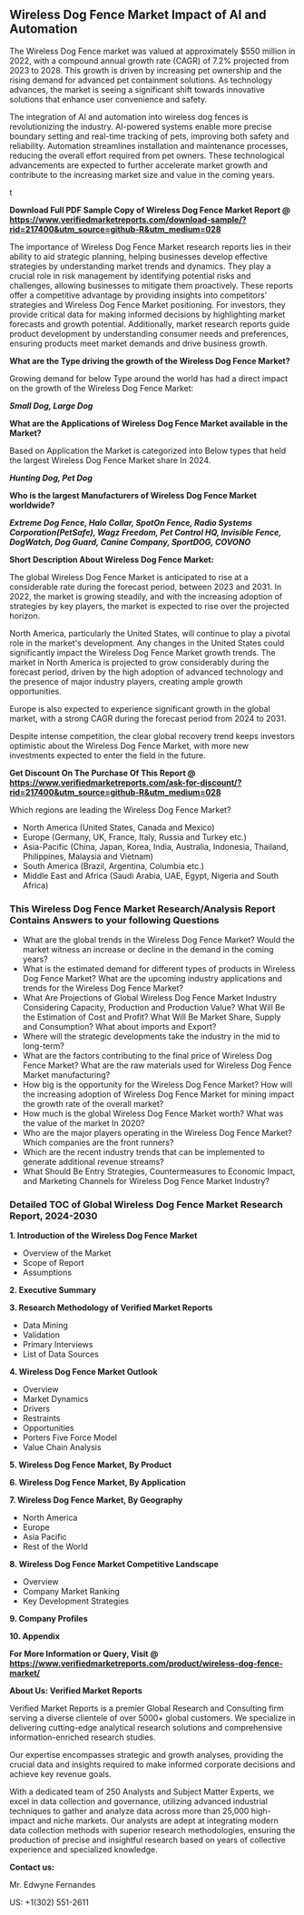 <h2>Wireless Dog Fence Market Impact of AI and Automation</h2><p>The Wireless Dog Fence market was valued at approximately $550 million in 2022, with a compound annual growth rate (CAGR) of 7.2% projected from 2023 to 2028. This growth is driven by increasing pet ownership and the rising demand for advanced pet containment solutions. As technology advances, the market is seeing a significant shift towards innovative solutions that enhance user convenience and safety.</p><p>The integration of AI and automation into wireless dog fences is revolutionizing the industry. AI-powered systems enable more precise boundary setting and real-time tracking of pets, improving both safety and reliability. Automation streamlines installation and maintenance processes, reducing the overall effort required from pet owners. These technological advancements are expected to further accelerate market growth and contribute to the increasing market size and value in the coming years.</p>t</p><p id="" class=""><strong>Download Full PDF Sample Copy of Wireless Dog Fence Market Report @ <a href="https://www.verifiedmarketreports.com/download-sample/?rid=217400&utm_source=github-R&utm_medium=028" target="_blank">https://www.verifiedmarketreports.com/download-sample/?rid=217400&utm_source=github-R&utm_medium=028</a></strong></p><p>The importance of&nbsp;Wireless Dog Fence Market research reports lies in their ability to aid strategic planning, helping businesses develop effective strategies by understanding market trends and dynamics. They play a crucial role in risk management by identifying potential risks and challenges, allowing businesses to mitigate them proactively. These reports offer a competitive advantage by providing insights into competitors' strategies and Wireless Dog Fence Market positioning. For investors, they provide critical data for making informed decisions by highlighting market forecasts and growth potential. Additionally, market research reports guide product development by understanding consumer needs and preferences, ensuring products meet market demands and drive business growth.</p><p><strong>What are the&nbsp;Type driving the growth of the Wireless Dog Fence Market?</strong></p><p id="" class="">Growing demand for below Type around the world has had a direct impact on the growth of the Wireless Dog Fence Market:</p><em><strong>Small Dog, Large Dog</strong></em></p><strong>What are the&nbsp;Applications&nbsp;of Wireless Dog Fence Market available in the Market?</strong></p><p id="" class="">Based on Application the Market is categorized into Below types that held the largest Wireless Dog Fence Market share In 2024.</p><em><strong>Hunting Dog, Pet Dog</strong></em></p><strong>Who is the largest Manufacturers of Wireless Dog Fence Market worldwide?</strong></p><p><em><strong>Extreme Dog Fence, Halo Collar, SpotOn Fence, Radio Systems Corporation(PetSafe), Wagz Freedom, Pet Control HQ, Invisible Fence, DogWatch, Dog Guard, Canine Company, SportDOG, COVONO</strong></em></p><p id="" class=""><strong>Short Description About Wireless Dog Fence Market:</strong></p><p>The global Wireless Dog Fence Market is anticipated to rise at a considerable rate during the forecast period, between 2023 and 2031. In 2022, the market is growing steadily, and with the increasing adoption of strategies by key players, the market is expected to rise over the projected horizon.</p><p>North America, particularly the United States, will continue to play a pivotal role in the market's development. Any changes in the United States could significantly impact the Wireless Dog Fence Market growth trends. The market in North America is projected to grow considerably during the forecast period, driven by the high adoption of advanced technology and the presence of major industry players, creating ample growth opportunities.</p><p>Europe is also expected to experience significant growth in the global market, with a strong CAGR during the forecast period from 2024 to 2031.</p><p>Despite intense competition, the clear global recovery trend keeps investors optimistic about the Wireless Dog Fence Market, with more new investments expected to enter the field in the future.</p><p id="" class=""><strong>Get Discount On The Purchase Of This Report @ <a href="https://www.verifiedmarketreports.com/ask-for-discount/?rid=217400&utm_source=github-R&utm_medium=028" target="_blank">https://www.verifiedmarketreports.com/ask-for-discount/?rid=217400&utm_source=github-R&utm_medium=028</a></strong></p>Which regions are leading the Wireless Dog Fence Market?</p><ul><li>North America (United States, Canada and Mexico)</li><li>Europe (Germany, UK, France, Italy, Russia and Turkey etc.)</li><li>Asia-Pacific (China, Japan, Korea, India, Australia, Indonesia, Thailand, Philippines, Malaysia and Vietnam)</li><li>South America (Brazil, Argentina, Columbia etc.)</li><li>Middle East and Africa (Saudi Arabia, UAE, Egypt, Nigeria and South Africa)</li></ul><h3 id="" class="">This Wireless Dog Fence Market Research/Analysis Report Contains Answers to your following Questions</h3><ul><li>What are the global trends in the Wireless Dog Fence Market? Would the market witness an increase or decline in the demand in the coming years?</li><li>What is the estimated demand for different types of products in Wireless Dog Fence Market? What are the upcoming industry applications and trends for the Wireless Dog Fence Market?</li><li>What Are Projections of Global Wireless Dog Fence Market Industry Considering Capacity, Production and Production Value? What Will Be the Estimation of Cost and Profit? What Will Be Market Share, Supply and Consumption? What about imports and Export?</li><li>Where will the strategic developments take the industry in the mid to long-term?</li><li>What are the factors contributing to the final price of Wireless Dog Fence Market? What are the raw materials used for Wireless Dog Fence Market manufacturing?</li><li>How big is the opportunity for the Wireless Dog Fence Market? How will the increasing adoption of Wireless Dog Fence Market for mining impact the growth rate of the overall market?</li><li>How much is the global Wireless Dog Fence Market worth? What was the value of the market In 2020?</li><li>Who are the major players operating in the Wireless Dog Fence Market? Which companies are the front runners?</li><li>Which are the recent industry trends that can be implemented to generate additional revenue streams?</li><li>What Should Be Entry Strategies, Countermeasures to Economic Impact, and Marketing Channels for Wireless Dog Fence Market Industry?</li></ul><h3 id="" class="">Detailed TOC of Global Wireless Dog Fence Market Research Report, 2024-2030</h3><p id="" class=""><strong>1. Introduction of the Wireless Dog Fence Market</strong></p><ul><li>Overview of the Market</li><li>Scope of Report</li><li>Assumptions</li></ul><p id="" class=""><strong>2. Executive Summary</strong></p><p id="" class=""><strong>3. Research Methodology of Verified Market Reports</strong></p><ul><li>Data Mining</li><li>Validation</li><li>Primary Interviews</li><li>List of Data Sources</li></ul><p id="" class=""><strong>4. Wireless Dog Fence Market Outlook</strong></p><ul><li>Overview</li><li>Market Dynamics</li><li>Drivers</li><li>Restraints</li><li>Opportunities</li><li>Porters Five Force Model</li><li>Value Chain Analysis</li></ul><p id="" class=""><strong>5. Wireless Dog Fence Market, By Product</strong></p><p id="" class=""><strong>6. Wireless Dog Fence Market, By Application</strong></p><p id="" class=""><strong>7. Wireless Dog Fence Market, By Geography</strong></p><ul><li>North America</li><li>Europe</li><li>Asia Pacific</li><li>Rest of the World</li></ul><p id="" class=""><strong>8. Wireless Dog Fence Market Competitive Landscape</strong></p><ul><li>Overview</li><li>Company Market Ranking</li><li>Key Development Strategies</li></ul><p id="" class=""><strong>9. Company Profiles</strong></p><p id="" class=""><strong>10. Appendix</strong></p><p id="" class=""><strong>For More Information or Query, Visit @ <a href="https://www.verifiedmarketreports.com/product/wireless-dog-fence-market/" target="_blank">https://www.verifiedmarketreports.com/product/wireless-dog-fence-market/</a></strong></p><p id="" class=""><strong>About Us: Verified Market Reports</strong></p><p id="" class="">Verified Market Reports is a premier Global Research and Consulting firm serving a diverse clientele of over 5000+ global customers. We specialize in delivering cutting-edge analytical research solutions and comprehensive information-enriched research studies.</p><p id="" class="">Our expertise encompasses strategic and growth analyses, providing the crucial data and insights required to make informed corporate decisions and achieve key revenue goals.</p><p id="" class="">With a dedicated team of 250 Analysts and Subject Matter Experts, we excel in data collection and governance, utilizing advanced industrial techniques to gather and analyze data across more than 25,000 high-impact and niche markets. Our analysts are adept at integrating modern data collection methods with superior research methodologies, ensuring the production of precise and insightful research based on years of collective experience and specialized knowledge.</p><p id="" class=""><strong>Contact us:</strong></p><p id="" class="">Mr. Edwyne Fernandes</p><p id="" class="">US: +1(302) 551-2611</p>